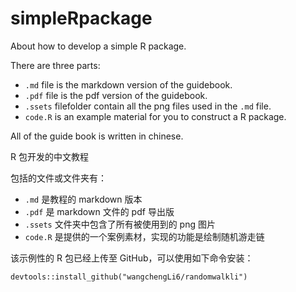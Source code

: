 # simpleRpackage
About how to develop a simple R package.

There are three parts:

- `.md` file is the markdown version of the guidebook.
- `.pdf` file is the pdf version of the guidebook.
- `.ssets` filefolder contain all the png files used in the `.md` file.
- `code.R` is an example material for you to construct a R package.

All of the guide book is written in chinese.



R 包开发的中文教程

包括的文件或文件夹有：
- `.md` 是教程的 markdown 版本
- `.pdf` 是 markdown 文件的 pdf 导出版
- `.ssets` 文件夹中包含了所有被使用到的 png 图片
- `code.R` 是提供的一个案例素材，实现的功能是绘制随机游走链

该示例性的 R 包已经上传至 GitHub，可以使用如下命令安装：
```{R}
devtools::install_github("wangchengLi6/randomwalkli")
```